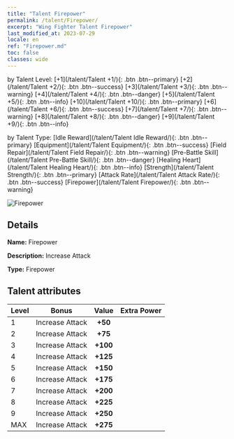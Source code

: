 ```yaml
---
title: "Talent Firepower"
permalink: /talent/Firepower/
excerpt: "Wing Fighter Talent Firepower"
last_modified_at: 2023-07-29
locale: en
ref: "Firepower.md"
toc: false
classes: wide
---
```




  by Talent Level:  [+1](/talent/Talent +1/){: .btn .btn--primary}   [+2](/talent/Talent +2/){: .btn .btn--success}   [+3](/talent/Talent +3/){: .btn .btn--warning}   [+4](/talent/Talent +4/){: .btn .btn--danger}   [+5](/talent/Talent +5/){: .btn .btn--info}   [+10](/talent/Talent +10/){: .btn .btn--primary}   [+6](/talent/Talent +6/){: .btn .btn--success}   [+7](/talent/Talent +7/){: .btn .btn--warning}   [+8](/talent/Talent +8/){: .btn .btn--danger}   [+9](/talent/Talent +9/){: .btn .btn--info} 

  by Talent Type:  [Idle Reward](/talent/Talent Idle Reward/){: .btn .btn--primary}   [Equipment](/talent/Talent Equipment/){: .btn .btn--success}   [Field Repair](/talent/Talent Field Repair/){: .btn .btn--warning}   [Pre-Battle Skill](/talent/Talent Pre-Battle Skill/){: .btn .btn--danger}   [Healing Heart](/talent/Talent Healing Heart/){: .btn .btn--info}   [Strength](/talent/Talent Strength/){: .btn .btn--primary}   [Attack Rate](/talent/Talent Attack Rate/){: .btn .btn--success}   [Firepower](/talent/Talent Firepower/){: .btn .btn--warning} 

 ![Firepower](/images/talent/Talent_2.png)

## Details

 **Name:** Firepower 

 **Description:** Increase Attack 

 **Type:** Firepower 

## Talent attributes

  |  Level |     Bonus     |   Value   | Extra Power |
  |:-------|:-------------:|:---------:|:---------|
  | 1  | Increase Attack  | **+50**  |  |
  | 2  | Increase Attack  | **+75**  |  |
  | 3  | Increase Attack  | **+100**  |  |
  | 4  | Increase Attack  | **+125**  |  |
  | 5  | Increase Attack  | **+150**  |  |
  | 6  | Increase Attack  | **+175**  |  |
  | 7  | Increase Attack  | **+200**  |  |
  | 8  | Increase Attack  | **+225**  |  |
  | 9  | Increase Attack  | **+250**  |  |
  | MAX  | Increase Attack  | **+275**  |  |

